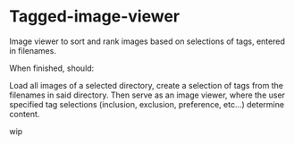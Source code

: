 # Tagged-image-viewer
Image viewer to sort and rank images based on selections of tags, entered in filenames.

When finished, should:

Load all images of a selected directory, 
create a selection of tags from the filenames
in said directory. Then serve as an image 
viewer, where the user specified tag selections
(inclusion, exclusion, preference, etc...) 
determine content. 

wip
